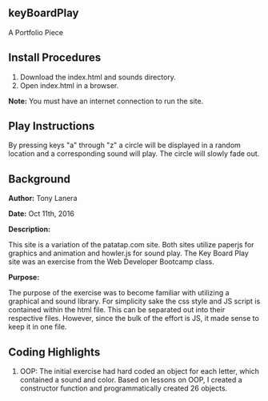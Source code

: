 ## keyBoardPlay
A Portfolio Piece

## Install Procedures
1. Download the index.html and sounds directory.
2. Open index.html in a browser.

**Note:** You must have an internet connection to run the site. 

## Play Instructions
By pressing keys "a" through "z" a circle will be displayed in a random location and a corresponding sound will play. The circle will slowly fade out.

## Background
**Author:**      Tony Lanera

**Date:**        Oct 11th, 2016

**Description:**

This site is a variation of the patatap.com site. Both sites utilize paperjs for graphics and animation and howler.js for sound play. The Key Board Play site was an exercise from the Web Developer Bootcamp class.

**Purpose:**

The purpose of the exercise was to become familiar with utilizing a graphical and sound library.  For simplicity sake the css style and JS script is contained within the html file. This can be separated out into their respective files. However, since the bulk of the effort is JS, it made sense to keep it in one file.

## Coding Highlights ##
1. OOP: The initial exercise had hard coded an object for each letter, which contained a sound and color. Based on lessons on OOP, I created a constructor function and programmatically created 26 objects.
